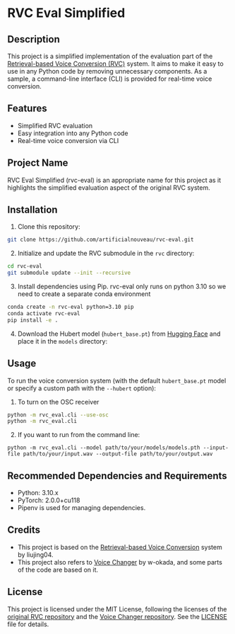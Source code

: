 # RVC Eval Simplified

## Description

This project is a simplified implementation of the evaluation part of the [Retrieval-based Voice Conversion (RVC)](https://github.com/liujing04/Retrieval-based-Voice-Conversion-WebUI) system. It aims to make it easy to use in any Python code by removing unnecessary components. As a sample, a command-line interface (CLI) is provided for real-time voice conversion.

## Features

- Simplified RVC evaluation
- Easy integration into any Python code
- Real-time voice conversion via CLI

## Project Name

RVC Eval Simplified (rvc-eval) is an appropriate name for this project as it highlights the simplified evaluation aspect of the original RVC system.

## Installation

1. Clone this repository:
```bash
git clone https://github.com/artificialnouveau/rvc-eval.git
```

2. Initialize and update the RVC submodule in the `rvc` directory:
```bash
cd rvc-eval
git submodule update --init --recursive
```

3. Install dependencies using Pip. rvc-eval only runs on python 3.10 so we need to create a separate conda environment
```bash
conda create -n rvc-eval python=3.10 pip
conda activate rvc-eval
pip install -e .
```

4. Download the Hubert model (`hubert_base.pt`) from [Hugging Face](https://huggingface.co/lj1995/VoiceConversionWebUI/tree/main) and place it in the `models` directory:


## Usage

To run the voice conversion system (with the default `hubert_base.pt` model or specify a custom path with the `--hubert` option):

1. To turn on the OSC receiver
```bash
python -m rvc_eval.cli --use-osc
python -m rvc_eval.cli
```

2. If you want to run from the command line:
```
python -m rvc_eval.cli --model path/to/your/models/models.pth --input-file path/to/your/input.wav --output-file path/to/your/output.wav
```

## Recommended Dependencies and Requirements
- Python: 3.10.x
- PyTorch: 2.0.0+cu118
- Pipenv is used for managing dependencies.

## Credits
- This project is based on the [Retrieval-based Voice Conversion](https://github.com/liujing04/Retrieval-based-Voice-Conversion-WebUI) system by liujing04.
- This project also refers to [Voice Changer](https://github.com/w-okada/voice-changer) by w-okada, and some parts of the code are based on it.

## License

This project is licensed under the MIT License, following the licenses of the [original RVC repository](https://github.com/liujing04/Retrieval-based-Voice-Conversion-WebUI) and the [Voice Changer repository](https://github.com/w-okada/voice-changer). See the [LICENSE](LICENSE) file for details.

